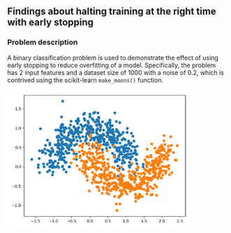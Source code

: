 ## Findings about halting training at the right time with early stopping

### Problem description

A binary classification problem is used to demonstrate the effect of using early stopping to reduce overfitting of a
model. Specifically, the problem has 2 input features and a dataset size of 1000 with a noise of 0.2, which is contrived
using the scikit-learn `make_moons()` function.

<img src="images/problem.png" width="420">
